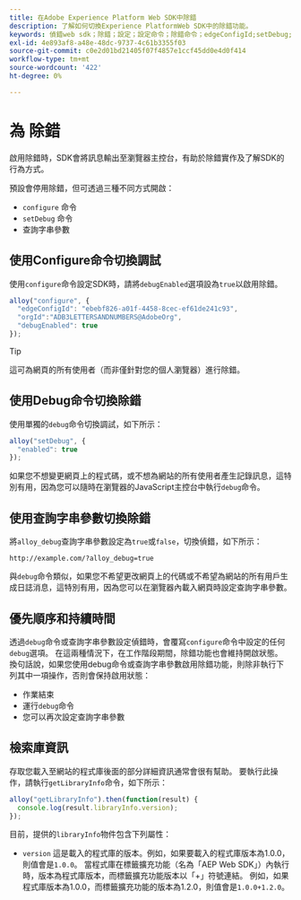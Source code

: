 ```yaml
---
title: 在Adobe Experience Platform Web SDK中除錯
description: 了解如何切換Experience PlatformWeb SDK中的除錯功能。
keywords: 偵錯web sdk；除錯；設定；設定命令；除錯命令；edgeConfigId;setDebug;debugEnabled；除錯；
exl-id: 4e893af8-a48e-48dc-9737-4c61b3355f03
source-git-commit: c0e2d01bd21405f07f4857e1ccf45dd0e4d0f414
workflow-type: tm+mt
source-wordcount: '422'
ht-degree: 0%

---
```


# 為  除錯

啟用除錯時，SDK會將訊息輸出至瀏覽器主控台，有助於除錯實作及了解SDK的行為方式。

預設會停用除錯，但可透過三種不同方式開啟：

* `configure` 命令
* `setDebug` 命令
* 查詢字串參數

## 使用Configure命令切換調試

使用`configure`命令設定SDK時，請將`debugEnabled`選項設為`true`以啟用除錯。

```javascript
alloy("configure", {
  "edgeConfigId": "ebebf826-a01f-4458-8cec-ef61de241c93",
  "orgId":"ADB3LETTERSANDNUMBERS@AdobeOrg",
  "debugEnabled": true
});
```

>[!TIP]
>
>這可為網頁的所有使用者（而非僅針對您的個人瀏覽器）進行除錯。

## 使用Debug命令切換除錯

使用單獨的`debug`命令切換調試，如下所示：

```javascript
alloy("setDebug", {
  "enabled": true
});
```

如果您不想變更網頁上的程式碼，或不想為網站的所有使用者產生記錄訊息，這特別有用，因為您可以隨時在瀏覽器的JavaScript主控台中執行`debug`命令。

## 使用查詢字串參數切換除錯

將`alloy_debug`查詢字串參數設定為`true`或`false`，切換偵錯，如下所示：

```HTTP
http://example.com/?alloy_debug=true
```

與`debug`命令類似，如果您不希望更改網頁上的代碼或不希望為網站的所有用戶生成日誌消息，這特別有用，因為您可以在瀏覽器內載入網頁時設定查詢字串參數。

## 優先順序和持續時間

透過`debug`命令或查詢字串參數設定偵錯時，會覆寫`configure`命令中設定的任何`debug`選項。 在這兩種情況下，在工作階段期間，除錯功能也會維持開啟狀態。 換句話說，如果您使用debug命令或查詢字串參數啟用除錯功能，則除非執行下列其中一項操作，否則會保持啟用狀態：

* 作業結束
* 運行`debug`命令
* 您可以再次設定查詢字串參數

## 檢索庫資訊

存取您載入至網站的程式庫後面的部分詳細資訊通常會很有幫助。 要執行此操作，請執行`getLibraryInfo`命令，如下所示：

```js
alloy("getLibraryInfo").then(function(result) {
  console.log(result.libraryInfo.version);
});
```

目前，提供的`libraryInfo`物件包含下列屬性：

* `version` 這是載入的程式庫的版本。例如，如果要載入的程式庫版本為1.0.0，則值會是`1.0.0`。 當程式庫在標籤擴充功能（名為「AEP Web SDK」）內執行時，版本為程式庫版本，而標籤擴充功能版本以「+」符號連結。 例如，如果程式庫版本為1.0.0，而標籤擴充功能的版本為1.2.0，則值會是`1.0.0+1.2.0`。
